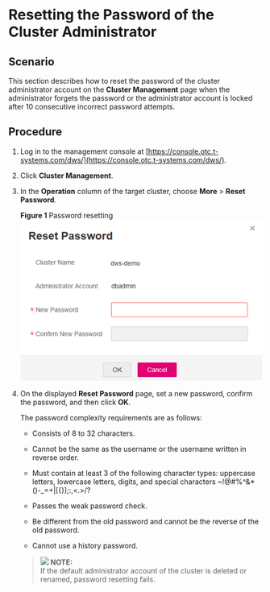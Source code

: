 # Resetting the Password of the Cluster Administrator<a name="dws_01_0026"></a>

## Scenario<a name="section43782126162722"></a>

This section describes how to reset the password of the cluster administrator account on the  **Cluster Management**  page when the administrator forgets the password or the administrator account is locked after 10 consecutive incorrect password attempts.

## Procedure<a name="section59074732104918"></a>

1.  Log in to the management console at  [https://console.otc.t-systems.com/dws/](https://console.otc.t-systems.com/dws/).
2.  Click  **Cluster Management**.
3.  In the  **Operation**  column of the target cluster, choose  **More**  \>  **Reset Password**.

    **Figure  1**  Password resetting<a name="fig6184953135917"></a>  
    ![](figures/password-resetting.png "password-resetting")

4.  On the displayed  **Reset Password**  page, set a new password, confirm the password, and then click  **OK**.

    The password complexity requirements are as follows:

    -   Consists of 8 to 32 characters.
    -   Cannot be the same as the username or the username written in reverse order.
    -   Must contain at least 3 of the following character types: uppercase letters, lowercase letters, digits, and special characters \~!@\#%^&\*\(\)-\_=+|\[\{\}\];:,<.\>/?
    -   Passes the weak password check.

    -   Be different from the old password and cannot be the reverse of the old password.
    -   Cannot use a history password.

    >![](/images/icon-note.gif) **NOTE:**   
    >If the default administrator account of the cluster is deleted or renamed, password resetting fails.  


